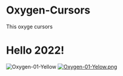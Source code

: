 # Oxygen-Cursors
This oxyge cursors
# Hello 2022!

![Oxygen-01-Yellow](https://i.postimg.cc/1XS0BVWp/1.png"Oxygen-01-Yellow")
[![Oxygen-01-Yelow.png](https://i.postimg.cc/1XS0BVWp/1.png)](https://postimg.cc/XG2y7q6J)
